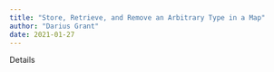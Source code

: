 ```yaml
---
title: "Store, Retrieve, and Remove an Arbitrary Type in a Map"
author: "Darius Grant"
date: 2021-01-27
---
```


Details

